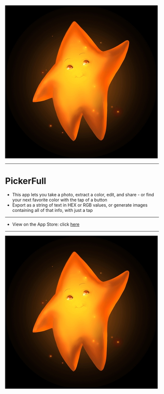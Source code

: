 ![logo](https://github.com/danispringer/docs/blob/master/images/star-400.jpg?raw=true&sanitize=true)
***
# PickerFull
- This app lets you take a photo, extract a color, edit, and share - or find your next favorite color with the tap of a button
- Export as a string of text in HEX or RGB values, or generate images containing all of that info, with just a tap
***
- View on the App Store: click [here](https://apps.apple.com/us/developer/daniel-springer/id1402417666)
***
![logo](https://github.com/danispringer/docs/blob/master/images/star-400.jpg?raw=true&sanitize=true)